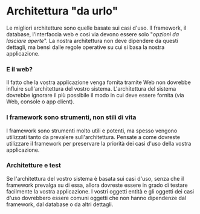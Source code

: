 # Architettura "da urlo"

Le migliori architetture sono quelle basate sui casi d'uso. Il framework, il database, l'interfaccia web e così via devono essere solo "_opzioni da lasciare aperte_". La nostra architettura non deve dipendere da questi dettagli, ma bensì dalle regole operative su cui si basa la nostra applicazione.

### E il web?

Il fatto che la vostra applicazione venga fornita tramite Web non dovrebbe influire sull'architettura del vostro sistema. L'architettura del sistema dovrebbe ignorare il più possibile il modo in cui deve essere fornita \(via Web, console o app client\).

### I framework sono strumenti, non stili di vita

I framework sono strumenti molto utili e potenti, ma spesso vengono utilizzati tanto da prevalere sull'architettura. Pensate a come dovreste utilizzare il framework per preservare la priorità dei casi d'uso della vostra applicazione.

### Architetture e test

Se l'architettura del vostro sistema è basata sui casi d'uso, senza che il framework prevalga su di essa, allora dovreste essere in grado di testare facilmente la vostra applicazione. I vostri oggetti entità e gli oggetti dei casi d'uso dovrebbero essere comuni oggetti che non hanno dipendenze dal framework, dal database o da altri dettagli.

